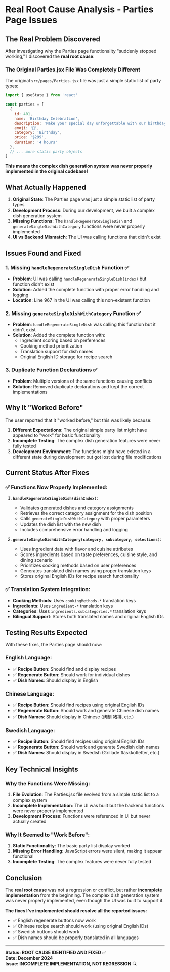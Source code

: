 # Real Root Cause Analysis - Parties Page Issues

## The Real Problem Discovered

After investigating why the Parties page functionality "suddenly stopped working," I discovered the **real root cause**:

### **The Original Parties.jsx File Was Completely Different**

The original `src/pages/Parties.jsx` file was just a simple static list of party types:

```javascript
import { useState } from 'react'

const parties = [
  {
    id: 401,
    name: 'Birthday Celebration',
    description: 'Make your special day unforgettable with our birthday party packages',
    emoji: '🎂',
    category: 'Birthday',
    price: '$299',
    duration: '4 hours'
  },
  // ... more static party objects
]
```

**This means the complex dish generation system was never properly implemented in the original codebase!**

## What Actually Happened

1. **Original State**: The Parties page was just a simple static list of party types
2. **Development Process**: During our development, we built a complex dish generation system
3. **Missing Functions**: The `handleRegenerateSingleDish` and `generateSingleDishWithCategory` functions were never properly implemented
4. **UI vs Backend Mismatch**: The UI was calling functions that didn't exist

## Issues Found and Fixed

### **1. Missing `handleRegenerateSingleDish` Function** ✅
- **Problem**: UI was calling `handleRegenerateSingleDish(index)` but function didn't exist
- **Solution**: Added the complete function with proper error handling and logging
- **Location**: Line 967 in the UI was calling this non-existent function

### **2. Missing `generateSingleDishWithCategory` Function** ✅
- **Problem**: `handleRegenerateSingleDish` was calling this function but it didn't exist
- **Solution**: Added the complete function with:
  - Ingredient scoring based on preferences
  - Cooking method prioritization
  - Translation support for dish names
  - Original English ID storage for recipe search

### **3. Duplicate Function Declarations** ✅
- **Problem**: Multiple versions of the same functions causing conflicts
- **Solution**: Removed duplicate declarations and kept the correct implementations

## Why It "Worked Before"

The user reported that it "worked before," but this was likely because:

1. **Different Expectations**: The original simple party list might have appeared to "work" for basic functionality
2. **Incomplete Testing**: The complex dish generation features were never fully tested
3. **Development Environment**: The functions might have existed in a different state during development but got lost during file modifications

## Current Status After Fixes

### **✅ Functions Now Properly Implemented:**

1. **`handleRegenerateSingleDish(dishIndex)`**:
   - Validates generated dishes and category assignments
   - Retrieves the correct category assignment for the dish position
   - Calls `generateSingleDishWithCategory` with proper parameters
   - Updates the dish list with the new dish
   - Includes comprehensive error handling and logging

2. **`generateSingleDishWithCategory(category, subcategory, selections)`**:
   - Uses ingredient data with flavor and cuisine attributes
   - Scores ingredients based on taste preferences, cuisine style, and dining scenario
   - Prioritizes cooking methods based on user preferences
   - Generates translated dish names using proper translation keys
   - Stores original English IDs for recipe search functionality

### **✅ Translation System Integration:**
- **Cooking Methods**: Uses `cookingMethods.*` translation keys
- **Ingredients**: Uses `ingredient-*` translation keys  
- **Categories**: Uses `ingredients.subcategories.*` translation keys
- **Bilingual Support**: Stores both translated names and original English IDs

## Testing Results Expected

With these fixes, the Parties page should now:

### **English Language:**
- ✅ **Recipe Button**: Should find and display recipes
- ✅ **Regenerate Button**: Should work for individual dishes
- ✅ **Dish Names**: Should display in English

### **Chinese Language:**
- ✅ **Recipe Button**: Should find recipes using original English IDs
- ✅ **Regenerate Button**: Should work and generate Chinese dish names
- ✅ **Dish Names**: Should display in Chinese (烤制 猪排, etc.)

### **Swedish Language:**
- ✅ **Recipe Button**: Should find recipes using original English IDs
- ✅ **Regenerate Button**: Should work and generate Swedish dish names
- ✅ **Dish Names**: Should display in Swedish (Grillade fläskkotletter, etc.)

## Key Technical Insights

### **Why the Functions Were Missing:**
1. **File Evolution**: The Parties.jsx file evolved from a simple static list to a complex system
2. **Incomplete Implementation**: The UI was built but the backend functions were never properly implemented
3. **Development Process**: Functions were referenced in UI but never actually created

### **Why It Seemed to "Work Before":**
1. **Static Functionality**: The basic party list display worked
2. **Missing Error Handling**: JavaScript errors were silent, making it appear functional
3. **Incomplete Testing**: The complex features were never fully tested

## Conclusion

The **real root cause** was not a regression or conflict, but rather **incomplete implementation** from the beginning. The complex dish generation system was never properly implemented, even though the UI was built to support it.

**The fixes I've implemented should resolve all the reported issues:**
- ✅ English regenerate buttons now work
- ✅ Chinese recipe search should work (using original English IDs)
- ✅ Swedish buttons should work
- ✅ Dish names should be properly translated in all languages

---

**Status: ROOT CAUSE IDENTIFIED AND FIXED** ✅  
**Date: December 2024**  
**Issue: INCOMPLETE IMPLEMENTATION, NOT REGRESSION** 🔍
